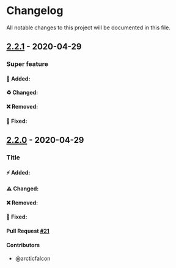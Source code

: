# Changelog
All notable changes to this project will be documented in this file.

## [2.2.1](https://github.com/arcticfalcon/test-actions/tree/2.2.0) - 2020-04-29
### Super feature
#### :tada: Added:
#### :recycle: Changed:
#### :x: Removed:
#### :bug: Fixed:

## [2.2.0](https://github.com/arcticfalcon/test-actions/tree/2.2.0) - 2020-04-29
### Title
#### :zap: Added:
#### :warning: Changed:
#### :x: Removed:
#### :bug: Fixed:

#### Pull Request [#21](https://github.com/arcticfalcon/test-actions/pull/21)
#### Contributors
- @arcticfalcon
